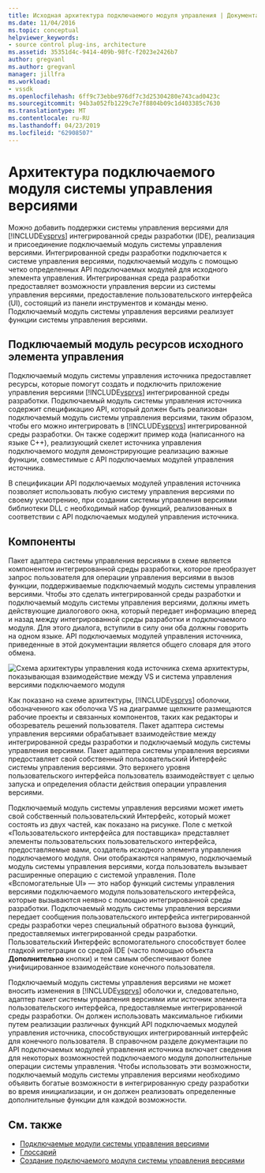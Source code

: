 ```yaml
---
title: Исходная архитектура подключаемого модуля управления | Документация Майкрософт
ms.date: 11/04/2016
ms.topic: conceptual
helpviewer_keywords:
- source control plug-ins, architecture
ms.assetid: 35351d4c-9414-409b-98fc-f2023e2426b7
author: gregvanl
ms.author: gregvanl
manager: jillfra
ms.workload:
- vssdk
ms.openlocfilehash: 6ff9c73ebbe976df7c3d25304280e743cad0423c
ms.sourcegitcommit: 94b3a052fb1229c7e7f8804b09c1d403385c7630
ms.translationtype: MT
ms.contentlocale: ru-RU
ms.lasthandoff: 04/23/2019
ms.locfileid: "62908507"
---
```

# <a name="source-control-plug-in-architecture"></a>Архитектура подключаемого модуля системы управления версиями
Можно добавить поддержки системы управления версиями для [!INCLUDE[vsprvs](../../code-quality/includes/vsprvs_md.md)] интегрированной среды разработки (IDE), реализация и присоединение подключаемый модуль системы управления версиями. Интегрированной среды разработки подключается к системе управления версиями, подключаемый модуль с помощью четко определенных API подключаемых модулей для исходного элемента управления. Интегрированная среда разработки предоставляет возможности управления версии из системы управления версиями, предоставление пользовательского интерфейса (UI), состоящий из панели инструментов и команды меню. Подключаемый модуль системы управления версиями реализует функции системы управления версиями.

## <a name="source-control-plug-in-resources"></a>Подключаемый модуль ресурсов исходного элемента управления
 Подключаемый модуль системы управления источника предоставляет ресурсы, которые помогут создать и подключить приложение управления версиями [!INCLUDE[vsprvs](../../code-quality/includes/vsprvs_md.md)] интегрированной среды разработки. Подключаемый модуль системы управления источника содержит спецификацию API, который должен быть реализован подключаемый модуль системы управления версиями, таким образом, чтобы его можно интегрировать в [!INCLUDE[vsprvs](../../code-quality/includes/vsprvs_md.md)] интегрированной среды разработки. Он также содержит пример кода (написанного на языке C++), реализующий скелет источника управления подключаемого модуля демонстрирующие реализацию важные функции, совместимые с API подключаемых модулей управления источника.

 В спецификации API подключаемых модулей управления источника позволяет использовать любую систему управления версиями по своему усмотрению, при создании системы управления версиями библиотеки DLL с необходимый набор функций, реализованных в соответствии с API подключаемых модулей управления источника.

## <a name="components"></a>Компоненты
 Пакет адаптера системы управления версиями в схеме является компонентом интегрированной среды разработки, которое преобразует запрос пользователя для операции управления версиями в вызов функции, поддерживаемые подключаемый модуль системы управления версиями. Чтобы это сделать интегрированной среды разработки и подключаемый модуль системы управления версиями, должны иметь действующие диалогового окна, который передает информацию вперед и назад между интегрированной среды разработки и подключаемого модуля. Для этого диалога, вступили в силу они оба должны говорить на одном языке. API подключаемых модулей управления источника, приведенные в этой документации является общего словаря для этого обмена.

 ![Схема архитектуры управления кода источника](../../extensibility/internals/media/vs_sccsdk_plug_in_arch.gif "vs_sccsdk_plug_in_arch") схема архитектуры, показывающая взаимодействие между VS и система управления версиями подключаемого модуля

 Как показано на схеме архитектуры, [!INCLUDE[vsprvs](../../code-quality/includes/vsprvs_md.md)] оболочки, обозначенного как оболочка VS на диаграмме щелкните размещаются рабочие проекты и связанных компонентов, таких как редакторы и обозреватель решений пользователя. Пакет адаптера системы управления версиями обрабатывает взаимодействие между интегрированной среды разработки и подключаемый модуль системы управления версиями. Пакет адаптера системы управления версиями предоставляет свой собственный пользовательский Интерфейс системы управления версиями. Это верхнего уровня пользовательского интерфейса пользователь взаимодействует с целью запуска и определения области действия операции управления версиями.

 Подключаемый модуль системы управления версиями может иметь свой собственный пользовательский Интерфейс, который может состоять из двух частей, как показано на рисунке. Поле с меткой «Пользовательского интерфейса для поставщика» представляет элементы пользовательских пользовательского интерфейса, предоставляемые вами, создатель исходного элемента управления подключаемого модуля. Они отображаются напрямую, подключаемый модуль системы управления версиями, когда пользователь вызывает расширенные операцию с системой управления. Поле «Вспомогательные UI» — это набор функций системы управления версиями подключаемого модуля пользовательского интерфейса, которые вызываются неявно с помощью интегрированной среды разработки. Подключаемый модуль системы управления версиями передает сообщения пользовательского интерфейса интегрированной среды разработки через специальный обратного вызова функций, предоставляемых интегрированной среды разработки. Пользовательский Интерфейс вспомогательного способствует более гладкой интеграции со средой IDE (часто помощью объекта **Дополнительно** кнопки) и тем самым обеспечивают более унифицированное взаимодействие конечного пользователя.

 Подключаемый модуль системы управления версиями не может вносить изменения в [!INCLUDE[vsprvs](../../code-quality/includes/vsprvs_md.md)] оболочки и, следовательно, адаптер пакет системы управления версиями или источник элемента пользовательского интерфейса, предоставляемые интегрированной среды разработки. Он должен использовать максимальное гибкими путем реализации различных функций API подключаемых модулей управления источника, способствующих интегрированный интерфейс для конечного пользователя. В справочном разделе документации по API подключаемых модулей управления источника включает сведения для некоторых возможностей подключаемого модуля дополнительные операции системы управления. Чтобы использовать эти возможности, подключаемый модуль системы управления версиями необходимо объявить богатые возможности в интегрированную среду разработки во время инициализации, и он должен реализовать определенные дополнительные функции для каждой возможности.

## <a name="see-also"></a>См. также
- [Подключаемые модули системы управления версиями](../../extensibility/source-control-plug-ins.md)
- [Глоссарий](../../extensibility/source-control-plug-in-glossary.md)
- [Создание подключаемого модуля системы управления версиями](../../extensibility/internals/creating-a-source-control-plug-in.md)
